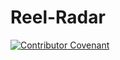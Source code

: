 # Reel-Radar
[![Contributor Covenant](https://img.shields.io/badge/Contributor%20Covenant-2.1-4baaaa.svg)](code_of_conduct.md)
